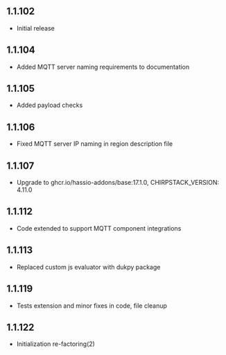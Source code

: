 <!-- https://developers.home-assistant.io/docs/add-ons/presentation#keeping-a-changelog -->

## 1.1.102

- Initial release

## 1.1.104

- Added MQTT server naming requirements to documentation

## 1.1.105

- Added payload checks

## 1.1.106

- Fixed MQTT server IP naming in region description file

## 1.1.107

- Upgrade to ghcr.io/hassio-addons/base:17.1.0, CHIRPSTACK_VERSION: 4.11.0

## 1.1.112

- Code extended to support MQTT component integrations

## 1.1.113

- Replaced custom js evaluator with dukpy package

## 1.1.119

- Tests extension and minor fixes in code, file cleanup

## 1.1.122

- Initialization re-factoring(2)
